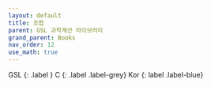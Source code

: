 ```yaml
---
layout: default
title: 조합
parent: GSL 과학계산 라이브러리
grand_parent: Books
nav_order: 12
use_math: true
---
```


GSL
{: .label }
C
{: .label .label-grey}
Kor
{: label .label-blue}